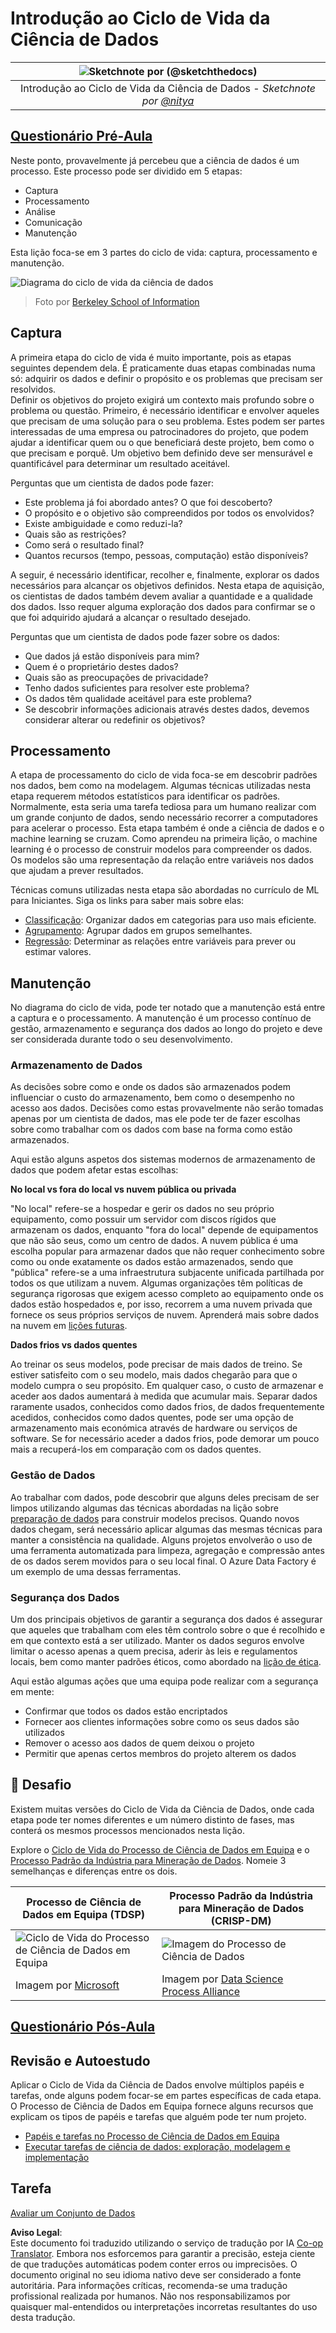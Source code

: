 <!--
CO_OP_TRANSLATOR_METADATA:
{
  "original_hash": "c368f8f2506fe56bca0f7be05c4eb71d",
  "translation_date": "2025-08-24T00:40:47+00:00",
  "source_file": "4-Data-Science-Lifecycle/14-Introduction/README.md",
  "language_code": "pt"
}
-->
# Introdução ao Ciclo de Vida da Ciência de Dados

|![ Sketchnote por [(@sketchthedocs)](https://sketchthedocs.dev) ](../../sketchnotes/14-DataScience-Lifecycle.png)|
|:---:|
| Introdução ao Ciclo de Vida da Ciência de Dados - _Sketchnote por [@nitya](https://twitter.com/nitya)_ |

## [Questionário Pré-Aula](https://red-water-0103e7a0f.azurestaticapps.net/quiz/26)

Neste ponto, provavelmente já percebeu que a ciência de dados é um processo. Este processo pode ser dividido em 5 etapas:

- Captura
- Processamento
- Análise
- Comunicação
- Manutenção

Esta lição foca-se em 3 partes do ciclo de vida: captura, processamento e manutenção.

![Diagrama do ciclo de vida da ciência de dados](../../../../4-Data-Science-Lifecycle/14-Introduction/images/data-science-lifecycle.jpg)  
> Foto por [Berkeley School of Information](https://ischoolonline.berkeley.edu/data-science/what-is-data-science/)

## Captura

A primeira etapa do ciclo de vida é muito importante, pois as etapas seguintes dependem dela. É praticamente duas etapas combinadas numa só: adquirir os dados e definir o propósito e os problemas que precisam ser resolvidos.  
Definir os objetivos do projeto exigirá um contexto mais profundo sobre o problema ou questão. Primeiro, é necessário identificar e envolver aqueles que precisam de uma solução para o seu problema. Estes podem ser partes interessadas de uma empresa ou patrocinadores do projeto, que podem ajudar a identificar quem ou o que beneficiará deste projeto, bem como o que precisam e porquê. Um objetivo bem definido deve ser mensurável e quantificável para determinar um resultado aceitável.

Perguntas que um cientista de dados pode fazer:
- Este problema já foi abordado antes? O que foi descoberto?
- O propósito e o objetivo são compreendidos por todos os envolvidos?
- Existe ambiguidade e como reduzi-la?
- Quais são as restrições?
- Como será o resultado final?
- Quantos recursos (tempo, pessoas, computação) estão disponíveis?

A seguir, é necessário identificar, recolher e, finalmente, explorar os dados necessários para alcançar os objetivos definidos. Nesta etapa de aquisição, os cientistas de dados também devem avaliar a quantidade e a qualidade dos dados. Isso requer alguma exploração dos dados para confirmar se o que foi adquirido ajudará a alcançar o resultado desejado.

Perguntas que um cientista de dados pode fazer sobre os dados:
- Que dados já estão disponíveis para mim?
- Quem é o proprietário destes dados?
- Quais são as preocupações de privacidade?
- Tenho dados suficientes para resolver este problema?
- Os dados têm qualidade aceitável para este problema?
- Se descobrir informações adicionais através destes dados, devemos considerar alterar ou redefinir os objetivos?

## Processamento

A etapa de processamento do ciclo de vida foca-se em descobrir padrões nos dados, bem como na modelagem. Algumas técnicas utilizadas nesta etapa requerem métodos estatísticos para identificar os padrões. Normalmente, esta seria uma tarefa tediosa para um humano realizar com um grande conjunto de dados, sendo necessário recorrer a computadores para acelerar o processo. Esta etapa também é onde a ciência de dados e o machine learning se cruzam. Como aprendeu na primeira lição, o machine learning é o processo de construir modelos para compreender os dados. Os modelos são uma representação da relação entre variáveis nos dados que ajudam a prever resultados.

Técnicas comuns utilizadas nesta etapa são abordadas no currículo de ML para Iniciantes. Siga os links para saber mais sobre elas:

- [Classificação](https://github.com/microsoft/ML-For-Beginners/tree/main/4-Classification): Organizar dados em categorias para uso mais eficiente.
- [Agrupamento](https://github.com/microsoft/ML-For-Beginners/tree/main/5-Clustering): Agrupar dados em grupos semelhantes.
- [Regressão](https://github.com/microsoft/ML-For-Beginners/tree/main/2-Regression): Determinar as relações entre variáveis para prever ou estimar valores.

## Manutenção

No diagrama do ciclo de vida, pode ter notado que a manutenção está entre a captura e o processamento. A manutenção é um processo contínuo de gestão, armazenamento e segurança dos dados ao longo do projeto e deve ser considerada durante todo o seu desenvolvimento.

### Armazenamento de Dados

As decisões sobre como e onde os dados são armazenados podem influenciar o custo do armazenamento, bem como o desempenho no acesso aos dados. Decisões como estas provavelmente não serão tomadas apenas por um cientista de dados, mas ele pode ter de fazer escolhas sobre como trabalhar com os dados com base na forma como estão armazenados.

Aqui estão alguns aspetos dos sistemas modernos de armazenamento de dados que podem afetar estas escolhas:

**No local vs fora do local vs nuvem pública ou privada**

"No local" refere-se a hospedar e gerir os dados no seu próprio equipamento, como possuir um servidor com discos rígidos que armazenam os dados, enquanto "fora do local" depende de equipamentos que não são seus, como um centro de dados. A nuvem pública é uma escolha popular para armazenar dados que não requer conhecimento sobre como ou onde exatamente os dados estão armazenados, sendo que "pública" refere-se a uma infraestrutura subjacente unificada partilhada por todos os que utilizam a nuvem. Algumas organizações têm políticas de segurança rigorosas que exigem acesso completo ao equipamento onde os dados estão hospedados e, por isso, recorrem a uma nuvem privada que fornece os seus próprios serviços de nuvem. Aprenderá mais sobre dados na nuvem em [lições futuras](https://github.com/microsoft/Data-Science-For-Beginners/tree/main/5-Data-Science-In-Cloud).

**Dados frios vs dados quentes**

Ao treinar os seus modelos, pode precisar de mais dados de treino. Se estiver satisfeito com o seu modelo, mais dados chegarão para que o modelo cumpra o seu propósito. Em qualquer caso, o custo de armazenar e aceder aos dados aumentará à medida que acumular mais. Separar dados raramente usados, conhecidos como dados frios, de dados frequentemente acedidos, conhecidos como dados quentes, pode ser uma opção de armazenamento mais económica através de hardware ou serviços de software. Se for necessário aceder a dados frios, pode demorar um pouco mais a recuperá-los em comparação com os dados quentes.

### Gestão de Dados

Ao trabalhar com dados, pode descobrir que alguns deles precisam de ser limpos utilizando algumas das técnicas abordadas na lição sobre [preparação de dados](https://github.com/microsoft/Data-Science-For-Beginners/tree/main/2-Working-With-Data/08-data-preparation) para construir modelos precisos. Quando novos dados chegam, será necessário aplicar algumas das mesmas técnicas para manter a consistência na qualidade. Alguns projetos envolverão o uso de uma ferramenta automatizada para limpeza, agregação e compressão antes de os dados serem movidos para o seu local final. O Azure Data Factory é um exemplo de uma dessas ferramentas.

### Segurança dos Dados

Um dos principais objetivos de garantir a segurança dos dados é assegurar que aqueles que trabalham com eles têm controlo sobre o que é recolhido e em que contexto está a ser utilizado. Manter os dados seguros envolve limitar o acesso apenas a quem precisa, aderir às leis e regulamentos locais, bem como manter padrões éticos, como abordado na [lição de ética](https://github.com/microsoft/Data-Science-For-Beginners/tree/main/1-Introduction/02-ethics).

Aqui estão algumas ações que uma equipa pode realizar com a segurança em mente:
- Confirmar que todos os dados estão encriptados
- Fornecer aos clientes informações sobre como os seus dados são utilizados
- Remover o acesso aos dados de quem deixou o projeto
- Permitir que apenas certos membros do projeto alterem os dados

## 🚀 Desafio

Existem muitas versões do Ciclo de Vida da Ciência de Dados, onde cada etapa pode ter nomes diferentes e um número distinto de fases, mas conterá os mesmos processos mencionados nesta lição.

Explore o [Ciclo de Vida do Processo de Ciência de Dados em Equipa](https://docs.microsoft.com/en-us/azure/architecture/data-science-process/lifecycle) e o [Processo Padrão da Indústria para Mineração de Dados](https://www.datascience-pm.com/crisp-dm-2/). Nomeie 3 semelhanças e diferenças entre os dois.

|Processo de Ciência de Dados em Equipa (TDSP)|Processo Padrão da Indústria para Mineração de Dados (CRISP-DM)|
|--|--|
|![Ciclo de Vida do Processo de Ciência de Dados em Equipa](../../../../4-Data-Science-Lifecycle/14-Introduction/images/tdsp-lifecycle2.png) | ![Imagem do Processo de Ciência de Dados](../../../../4-Data-Science-Lifecycle/14-Introduction/images/CRISP-DM.png) |
| Imagem por [Microsoft](https://docs.microsoft.comazure/architecture/data-science-process/lifecycle) | Imagem por [Data Science Process Alliance](https://www.datascience-pm.com/crisp-dm-2/) |

## [Questionário Pós-Aula](https://red-water-0103e7a0f.azurestaticapps.net/quiz/27)

## Revisão e Autoestudo

Aplicar o Ciclo de Vida da Ciência de Dados envolve múltiplos papéis e tarefas, onde alguns podem focar-se em partes específicas de cada etapa. O Processo de Ciência de Dados em Equipa fornece alguns recursos que explicam os tipos de papéis e tarefas que alguém pode ter num projeto.

* [Papéis e tarefas no Processo de Ciência de Dados em Equipa](https://docs.microsoft.com/en-us/azure/architecture/data-science-process/roles-tasks)  
* [Executar tarefas de ciência de dados: exploração, modelagem e implementação](https://docs.microsoft.com/en-us/azure/architecture/data-science-process/execute-data-science-tasks)

## Tarefa

[Avaliar um Conjunto de Dados](assignment.md)

**Aviso Legal**:  
Este documento foi traduzido utilizando o serviço de tradução por IA [Co-op Translator](https://github.com/Azure/co-op-translator). Embora nos esforcemos para garantir a precisão, esteja ciente de que traduções automáticas podem conter erros ou imprecisões. O documento original no seu idioma nativo deve ser considerado a fonte autoritária. Para informações críticas, recomenda-se uma tradução profissional realizada por humanos. Não nos responsabilizamos por quaisquer mal-entendidos ou interpretações incorretas resultantes do uso desta tradução.